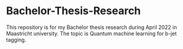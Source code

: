 # Bachelor-Thesis-Research
This repository is for my Bachelor thesis research during April 2022 in Maastricht university. The topic is Quantum machine learning for b-jet tagging.
